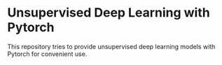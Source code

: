 # Unsupervised Deep Learning with Pytorch

This repository tries to provide unsupervised deep learning models with Pytorch for convenient use.